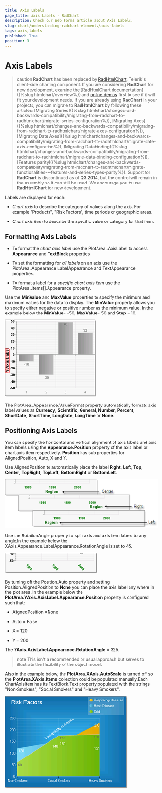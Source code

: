 ```yaml
---
title: Axis Labels
page_title: Axis Labels - RadChart
description: Check our Web Forms article about Axis Labels.
slug: chart/understanding-radchart-elements/axis-labels
tags: axis,labels
published: True
position: 3
---
```


# Axis Labels

>caution  **RadChart** has been replaced by [RadHtmlChart](https://www.telerik.com/products/aspnet-ajax/html-chart.aspx), Telerik's client-side charting component. If you are considering **RadChart** for new development, examine the [RadHtmlChart documentation]({%slug htmlchart/overview%}) and [online demos](https://demos.telerik.com/aspnet-ajax/htmlchart/examples/overview/defaultcs.aspx) first to see if it will fit your development needs. If you are already using **RadChart** in your projects, you can migrate to **RadHtmlChart** by following these articles: [Migrating Series]({%slug htmlchart/changes-and-backwards-compatibility/migrating-from-radchart-to-radhtmlchart/migrate-series-configuration%}), [Migrating Axes]({%slug htmlchart/changes-and-backwards-compatibility/migrating-from-radchart-to-radhtmlchart/migrate-axes-configuration%}), [Migrating Date Axes]({%slug htmlchart/changes-and-backwards-compatibility/migrating-from-radchart-to-radhtmlchart/migrate-date-axis-configuration%}), [Migrating Databinding]({%slug htmlchart/changes-and-backwards-compatibility/migrating-from-radchart-to-radhtmlchart/migrate-data-binding-configuration%}), [Features parity]({%slug htmlchart/changes-and-backwards-compatibility/migrating-from-radchart-to-radhtmlchart/migrate-functionalities---features-and-series-types-parity%}). Support for **RadChart** is discontinued as of **Q3 2014**, but the control will remain in the assembly so it can still be used. We encourage you to use **RadHtmlChart** for new development.

Labels are displayed for each:

* *Chart axis* to describe the category of values along the axis. For example "Products", "Risk Factors", time periods or geographic areas.

* *Chart axis item* to describe the specific value or category for that item.

## Formatting Axis Labels

* To format the *chart axis label* use the PlotArea.<axis>.AxisLabel to access **Appearance** and **TextBlock** properties

* To set the formatting for *all labels* on an axis use the PlotArea.<axis>.Appearance LabelAppearance and TextAppearance properties.

* To format a label for a *specific chart axis item* use the PlotArea.<axis>.Items[].Appearance property.

Use the **MinValue** and **MaxValue** properties to specify the minimum and maximum values for the data to display. The **MinValue** property allows you to specify either negative or positive number as the minimum value. In the example below the **MinValue**= -50, **MaxValue**= 50 and **Step** = 10.

![Formatted Y-Axis Labels](images/radchart-understandingelements005.png)

The PlotArea..Appearance.ValueFormat property automatically formats axis label values as **Currency**, **Scientific**, **General**, **Number**, **Percent**, **ShortDate**, **ShortTime**, **LongDate**, **LongTime** or **None**.

## Positioning Axis Labels

You can specify the horizontal and vertical alignment of axis labels and axis item labels using the **Appearance.Position** property of the axis label or chart axis item respectively. **Position** has sub properties for AlignedPosition, Auto, X and Y.

Use AlignedPosition to automatically place the label **Right**, **Left**, **Top**, **Center**, **TopRight**, **TopLeft**, **BottomRight** or **BottomLeft**.

![Aligned Labels](images/radchart-understandingelements006.png)

Use the RotationAngle property to spin axis and axis item labels to any angle.In the example below the XAxis.Appearance.LabelAppearance.RotationAngle is set to 45.

![RotationAngle](images/radchart-understandingelements007.png)

By turning off the Position.Auto property and setting Position.AlignedPosition to **None** you can place the axis label any where in the plot area. In the example below the **PlotArea.YAxis.AxisLabel.Appearance.Position** property is configured such that:

* AlignedPosition =None

* Auto = False

* X = 120

* Y = 200

The **YAxis.AxisLabel.Appearance.RotationAngle** = 325.

>note This isn't a recommended or usual approach but serves to illustrate the flexibility of the object model.

Also in the example below, the **PlotArea.XAxis.AutoScale** is turned off so the **PlotArea.XAxis.Items** collection could be populated manually.Each ChartAxisItem has its TextBlock.Text property populated with the strings "Non-Smokers", "Social Smokers" and "Heavy Smokers".

![Axis Positioning](images/radchart-understandingelements004.png)
